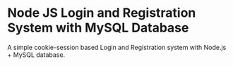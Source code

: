 # Node JS Login and Registration System with MySQL Database

A simple cookie-session based Login and Registration system with Node.js + MySQL database.